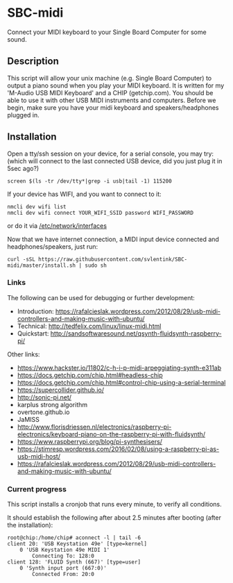 # SBC-midi
Connect your MIDI keyboard to your Single Board Computer for some sound.

## Description

This script will allow your unix machine (e.g. Single Board Computer)
to output a piano sound when you play your MIDI keyboard.
It is written for my 'M-Audio USB MIDI Keyboard' and a CHIP (getchip.com).
You should be able to use it with other USB MIDI instruments and computers.
Before we begin, make sure you have your midi keyboard and speakers/headphones plugged in.

## Installation

Open a tty/ssh session on your device,
for a serial console, you may try:
(which will connect to the last connected USB device, did you just plug it in 5sec ago?)
```shell
screen $(ls -tr /dev/tty*|grep -i usb|tail -1) 115200
```

If your device has WIFI, and you want to connect to it:
```shell
nmcli dev wifi list
nmcli dev wifi connect YOUR_WIFI_SSID password WIFI_PASSWORD
```
or do it via
[/etc/network/interfaces](https://learn.adafruit.com/adafruits-raspberry-pi-lesson-3-network-setup/setting-up-wifi-with-occidentalis)

Now that we have internet connection,
a MIDI input device connected and headphones/speakers,
just run:
```shell
curl -sSL https://raw.githubusercontent.com/svlentink/SBC-midi/master/install.sh | sudo sh
```

### Links

The following can be used for debugging or further development:
+ Introduction: https://rafalcieslak.wordpress.com/2012/08/29/usb-midi-controllers-and-making-music-with-ubuntu/
+ Technical: http://tedfelix.com/linux/linux-midi.html
+ Quickstart: http://sandsoftwaresound.net/qsynth-fluidsynth-raspberry-pi/

Other links:
+ https://www.hackster.io/11802/c-h-i-p-midi-arpeggiating-synth-e311ab
+ https://docs.getchip.com/chip.html#headless-chip
+ https://docs.getchip.com/chip.html#control-chip-using-a-serial-terminal
+ https://supercollider.github.io/
+ http://sonic-pi.net/
+ karplus strong algorithm
+ overtone.github.io
+ JaMISS
+ http://www.florisdriessen.nl/electronics/raspberry-pi-electronics/keyboard-piano-on-the-raspberry-pi-with-fluidsynth/
+ https://www.raspberrypi.org/blog/pi-synthesisers/
+ https://stimresp.wordpress.com/2016/02/08/using-a-raspberry-pi-as-usb-midi-host/
+ https://rafalcieslak.wordpress.com/2012/08/29/usb-midi-controllers-and-making-music-with-ubuntu/

### Current progress

This script installs a cronjob that runs every minute,
to verify all conditions.

It should establish the following after about 2.5 minutes after booting
(after the installation):

```shell
root@chip:/home/chip# aconnect -l | tail -6
client 20: 'USB Keystation 49e' [type=kernel]
    0 'USB Keystation 49e MIDI 1'
        Connecting To: 128:0
client 128: 'FLUID Synth (667)' [type=user]
    0 'Synth input port (667:0)'
        Connected From: 20:0
```
